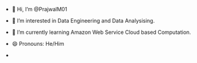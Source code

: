- 👋 Hi, I’m @PrajwalM01
- 👀 I’m interested in Data Engineering and Data Analysising.
- 🌱 I’m currently learning Amazon Web Service Cloud based Computation.
  
- 😄 Pronouns: He/Him 
- 


